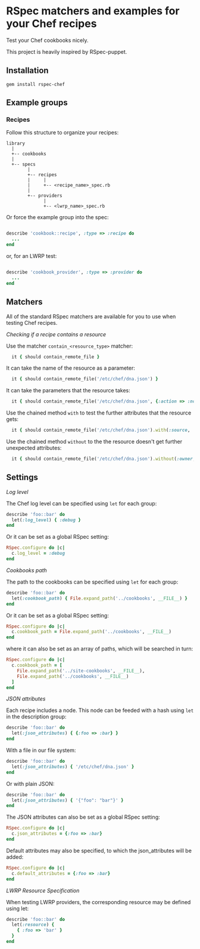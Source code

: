 # RSpec matchers and examples for your Chef recipes

Test your Chef cookbooks nicely.

This project is heavily inspired by RSpec-puppet.

## Installation

```
gem install rspec-chef
```

## Example groups

### Recipes

Follow this structure to organize your recipes:

```
library
  |
  +-- cookbooks
  |
  +-- specs
        |
        +-- recipes
        |     |
        |     +-- <recipe_name>_spec.rb
        |
        +-- providers
              |
              +-- <lwrp_name>_spec.rb
```

Or force the example group into the spec:

```ruby

describe 'cookbook::recipe', :type => :recipe do
  ...
end
```

or, for an LWRP test:

```ruby

describe 'cookbook_provider', :type => :provider do
  ...
end
```

## Matchers

All of the standard RSpec matchers are available for you to use when testing Chef recipes.

*Checking if a recipe contains a resource*

Use the matcher `contain_<resource_type>` matcher:

```ruby
  it { should contain_remote_file }
```

It can take the name of the resource as a parameter:

```ruby
  it { should contain_remote_file('/etc/chef/dna.json') }
```

It can take the parameters that the resource takes:

```ruby
  it { should contain_remote_file('/etc/chef/dna.json', {:action => :nothing}) }
```

Use the chained method `with` to test the further attributes that the resource gets:

```ruby
  it { should contain_remote_file('/etc/chef/dna.json').with(:source, 'dna.json.erb') }
```

Use the chained method `without` to the the resource doesn't get further unexpected attributes:

```ruby
  it { should contain_remote_file('/etc/chef/dna.json').without(:owner, :group) }
```

## Settings

*Log level*

The Chef log level can be specified using `let` for each group:

```ruby
describe 'foo::bar' do
  let(:log_level) { :debug }
end
```

Or it can be set as a global RSpec setting:

```ruby
RSpec.configure do |c|
  c.log_level = :debug
end
```

*Cookbooks path*

The path to the cookbooks can be specified using `let` for each group:

```ruby
describe 'foo::bar' do
  let(:cookbook_path) { File.expand_path('../cookbooks', __FILE__) }
end
```

Or it can be set as a global RSpec setting:

```ruby
RSpec.configure do |c|
  c.cookbook_path = File.expand_path('../cookbooks', __FILE__)
end
```

where it can also be set as an array of paths, which will be searched in turn:

```ruby
RSpec.configure do |c|
  c.cookbook_path = [
    File.expand_path('../site-cookbooks', __FILE__),
    File.expand_path('../cookbooks', __FILE__)
  ]
end
```

*JSON attributes*

Each recipe includes a node. This node can be feeded with a hash using `let` in the description group:

```ruby
describe 'foo::bar' do
  let(:json_attributes) { {:foo => :bar} }
end
```

With a file in our file system:

```ruby
describe 'foo::bar' do
  let(:json_attributes) { '/etc/chef/dna.json' }
end
```

Or with plain JSON:

```ruby
describe 'foo::bar' do
  let(:json_attributes) { '{"foo": "bar"}' }
end
```

The JSON attributes can also be set as a global RSpec setting:

```ruby
RSpec.configure do |c|
  c.json_attributes = {:foo => :bar}
end
```

Default attributes may also be specified, to which the json_attributes will be added:

```ruby
RSpec.configure do |c|
  c.default_attributes = {:foo => :bar}
end
```

*LWRP Resource Specification*

When testing LWRP providers, the corresponding resource may be defined using let:

```ruby
describe 'foo::bar' do
  let(:resource) {
    { :foo => 'bar' }
  }
end
```
